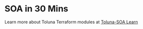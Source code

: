 # SOA in 30 Mins

Learn more about Toluna Terraform modules at [Toluna-SOA Learn](https://github.com/toluna-terraform)